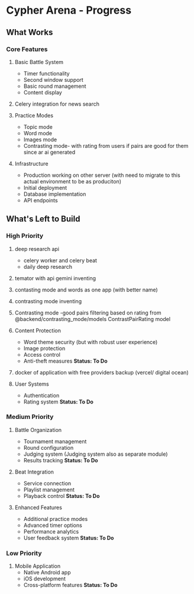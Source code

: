 # Cypher Arena - Progress

## What Works

### Core Features
1. Basic Battle System
   - Timer functionality
   - Second window support
   - Basic round management
   - Content display

2. Celery integration for news search
3. Practice Modes
   - Topic mode
   - Word mode
   - Images mode
   - Contrasting mode- with rating from users if pairs are good for them since ar ai generated

3. Infrastructure
   - Production working on other server (with need to migrate to this actual environment to be as produciton)
   - Initial deployment
   - Database implementation
   - API endpoints

## What's Left to Build

### High Priority
1. deep research api 
   - celery worker and celery beat
   - daily deep research
2. temator with api gemini inventing
3. contasting mode and  words as one app (with better name)
3. contrasting mode inventing

4. Contrasting mode
   -good pairs filtering based on rating from @backend/contrasting_mode/models ContrastPairRating model
2. Content Protection
   - Word theme security (but with robust user experience)
   - Image protection
   - Access control
   - Anti-theft measures
   **Status: To Do**
5. docker of application with free providers backup (vercel/ digital ocean)
3. User Systems
   - Authentication
   - Rating system
   **Status: To Do**

### Medium Priority
1. Battle Organization
   - Tournament management
   - Round configuration
   - Judging system (Judging system also as separate module)
   - Results tracking
   **Status: To Do**

2. Beat Integration
   - Service connection
   - Playlist management
   - Playback control
   **Status: To Do**

3. Enhanced Features
   - Additional practice modes
   - Advanced timer options
   - Performance analytics
   - User feedback system
   **Status: To Do**

### Low Priority
1. Mobile Application
   - Native Android app
   - iOS development
   - Cross-platform features
   **Status: To Do**